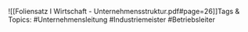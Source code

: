 
![[Foliensatz I Wirtschaft - Unternehmensstruktur.pdf#page=26]]Tags & Topics:
   #Unternehmensleitung
   #Industriemeister
   #Betriebsleiter